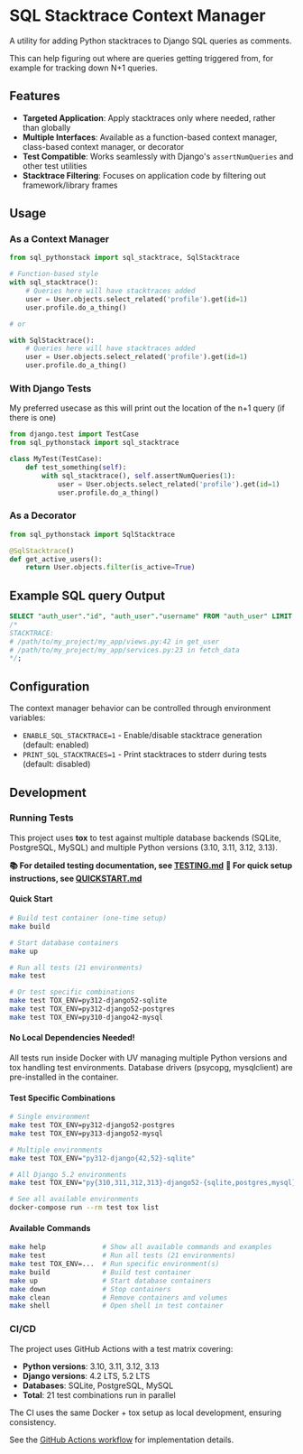# SQL Stacktrace Context Manager

A utility for adding Python stacktraces to Django SQL queries as comments.

This can help figuring out where are queries getting triggered from, for example for tracking down N+1 queries.

## Features

- **Targeted Application**: Apply stacktraces only where needed, rather than globally
- **Multiple Interfaces**: Available as a function-based context manager, class-based context manager, or decorator
- **Test Compatible**: Works seamlessly with Django's `assertNumQueries` and other test utilities
- **Stacktrace Filtering**: Focuses on application code by filtering out framework/library frames

## Usage

### As a Context Manager

```python
from sql_pythonstack import sql_stacktrace, SqlStacktrace

# Function-based style
with sql_stacktrace():
    # Queries here will have stacktraces added
    user = User.objects.select_related('profile').get(id=1)
    user.profile.do_a_thing()

# or

with SqlStacktrace():
    # Queries here will have stacktraces added
    user = User.objects.select_related('profile').get(id=1)
    user.profile.do_a_thing()
```

### With Django Tests

My preferred usecase as this will print out the location of the n+1 query (if there is one)

```python
from django.test import TestCase
from sql_pythonstack import sql_stacktrace

class MyTest(TestCase):
    def test_something(self):
        with sql_stacktrace(), self.assertNumQueries(1):
            user = User.objects.select_related('profile').get(id=1)
            user.profile.do_a_thing()
```

### As a Decorator

```python
from sql_pythonstack import SqlStacktrace

@SqlStacktrace()
def get_active_users():
    return User.objects.filter(is_active=True)
```

## Example SQL query Output

```SQL
SELECT "auth_user"."id", "auth_user"."username" FROM "auth_user" LIMIT 1;
/*
STACKTRACE:
# /path/to/my_project/my_app/views.py:42 in get_user
# /path/to/my_project/my_app/services.py:23 in fetch_data
*/;
```

## Configuration

The context manager behavior can be controlled through environment variables:

- `ENABLE_SQL_STACKTRACE=1` - Enable/disable stacktrace generation (default: enabled)
- `PRINT_SQL_STACKTRACES=1` - Print stacktraces to stderr during tests (default: disabled)

## Development

### Running Tests

This project uses **tox** to test against multiple database backends (SQLite, PostgreSQL, MySQL) and multiple Python versions (3.10, 3.11, 3.12, 3.13).

**📚 For detailed testing documentation, see [TESTING.md](TESTING.md)**
**🚀 For quick setup instructions, see [QUICKSTART.md](QUICKSTART.md)**

#### Quick Start

```bash
# Build test container (one-time setup)
make build

# Start database containers
make up

# Run all tests (21 environments)
make test

# Or test specific combinations
make test TOX_ENV=py312-django52-sqlite
make test TOX_ENV=py312-django52-postgres
make test TOX_ENV=py310-django42-mysql
```

#### No Local Dependencies Needed!

All tests run inside Docker with UV managing multiple Python versions and tox handling test environments. Database drivers (psycopg, mysqlclient) are pre-installed in the container.

#### Test Specific Combinations

```bash
# Single environment
make test TOX_ENV=py312-django52-postgres
make test TOX_ENV=py313-django52-mysql

# Multiple environments
make test TOX_ENV="py312-django{42,52}-sqlite"

# All Django 5.2 environments
make test TOX_ENV="py{310,311,312,313}-django52-{sqlite,postgres,mysql}"

# See all available environments
docker-compose run --rm test tox list
```

#### Available Commands

```bash
make help              # Show all available commands and examples
make test              # Run all tests (21 environments)
make test TOX_ENV=...  # Run specific environment(s)
make build             # Build test container
make up                # Start database containers
make down              # Stop containers
make clean             # Remove containers and volumes
make shell             # Open shell in test container
```

### CI/CD

The project uses GitHub Actions with a test matrix covering:

- **Python versions**: 3.10, 3.11, 3.12, 3.13
- **Django versions**: 4.2 LTS, 5.2 LTS
- **Databases**: SQLite, PostgreSQL, MySQL
- **Total**: 21 test combinations run in parallel

The CI uses the same Docker + tox setup as local development, ensuring consistency.

See the [GitHub Actions workflow](.github/workflows/test.yml) for implementation details.
